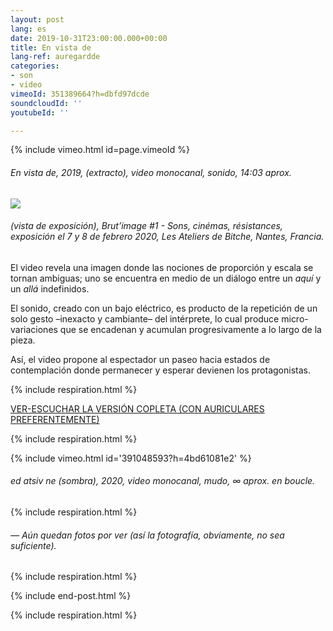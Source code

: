 ```yaml
---
layout: post
lang: es
date: 2019-10-31T23:00:00.000+00:00
title: En vista de
lang-ref: auregardde
categories:
- son
- video
vimeoId: 351389664?h=dbfd97dcde
soundcloudId: ''
youtubeId: ''

---
```

{% include vimeo.html id=page.vimeoId %}

###### _En vista de_, 2019, (extracto), video monocanal, sonido, 14:03 aprox.

![](/mepierdoparaver/imgs/vlcsnap-00002-up.jpg)

###### (vista de exposición), _Brut’image #1 - Sons, cinémas, résistances_, exposición el 7 y 8 de febrero 2020, Les Ateliers de Bitche, Nantes, Francia.

El video revela una imagen donde las nociones de proporción y escala se tornan ambiguas; uno se encuentra en medio de un diálogo entre un _aquí_ y un _allá_ indefinidos.

El sonido, creado con un bajo eléctrico, es producto de la repetición de un solo gesto –inexacto y cambiante– del intérprete, lo cual produce micro-variaciones que se encadenan y acumulan progresivamente a lo largo de la pieza.

Así, el video propone al espectador un paseo hacia estados de contemplación donde permanecer y esperar devienen los protagonistas.

{% include respiration.html %}

[VER-ESCUCHAR LA VERSIÓN COPLETA (CON AURICULARES PREFERENTEMENTE)](https://youtu.be/ouUvLWgmy_o)

{% include respiration.html %}

{% include vimeo.html id='391048593?h=4bd61081e2' %} 

###### _ed atsiv ne (sombra)_, 2020, video monocanal, mudo, ∞ aprox. en boucle.

{% include respiration.html %}

###### _— Aún quedan fotos por ver (así la fotografía, obviamente, no sea suficiente)._

{% include respiration.html %}

{% include end-post.html %}

{% include respiration.html %}